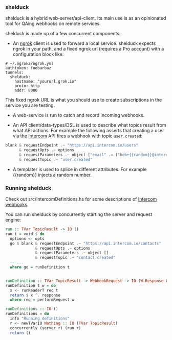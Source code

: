 ### shelduck

shelduck is a hybrid web-server/api-client. Its main use is as an opinionated tool for QAing webhooks on remote services.

shelduck is made up of a few concurrent components:

* An [ngrok](https://ngrok.com/) client is used to forward a local service. shelduck expects ngrok in your path, and a fixed ngrok url (requires a Pro account) with a configuration block like:

```
# ~/.ngrok2/ngrok.yml
authtoken: foobarbaz
tunnels:
  shelduck:
    hostname: "yoururl.grok.io"
    proto: http
    addr: 8080
```

This fixed ngrok URL is what you should use to create subscriptions in the service you are testing.

* A web-service is run to catch and record incoming webhooks.

* An API client/data-types/DSL is used to describe what topics result from what API actions. For example the following asserts that creating a user via the [Intercom](https://www.intercom.io) API fires a webhook with topic `user.created`:

```haskell
blank & requestEndpoint .~ "https://api.intercom.io/users"
      & requestOpts .~ options
      & requestParameters .~ object ["email" .= ("bob+{{random}}@intercom.io" :: T.Text)]
      & requestTopic .~ "user.created"
```

* A templater is used to splice in different attributes. For example {{random}} injects a random number.

### Running shelduck

Check out src/IntercomDefinitions.hs for some descriptions of [Intercom webhooks](https://doc.intercom.io/api/#webhooks-and-notifications).

You can run shelduck by concurrently starting the server and request engine:

```haskell
run :: TVar TopicResult -> IO ()
run t = void $ do
  options <- opts
  go $ blank & requestEndpoint .~ "https://api.intercom.io/contacts"
             & requestOpts .~ options
             & requestParameters .~ object []
             & requestTopic .~ "contact.created"
  -- ...
  where go = runDefinition t


runDefinition :: TVar TopicResult -> WebhookRequest -> IO (W.Response L.ByteString)
runDefinition t w = do
  x <- runReaderT req t
  return $ x ^. response
  where req = performRequest w

runDefinitions :: IO ()
runDefinitions = do
  info "Running definitions"
  r <- newTVarIO Nothing :: IO (TVar TopicResult)
  concurrently (server r) (run r)
  return ()
```

